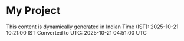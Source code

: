 # My Project

This content is dynamically generated in Indian Time (IST): 2025-10-21 10:21:00 IST
Converted to UTC: 2025-10-21 04:51:00 UTC
